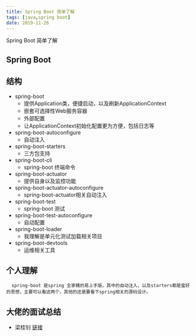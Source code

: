 ```yaml
---
title: Spring Boot 简单了解
tags: [java,spring boot]
date: 2019-11-26
---
```


Spring Boot 简单了解
<!-- more -->

Spring Boot
------
结构
-----
  - spring-boot
    - 提供Application类，便捷启动，以及刷新ApplicationContext
    - 嵌套可选择性Web服务容器
    - 外部配置
    - 让ApplicationContext初始化配置更为方便，包括日志等
  - spring-boot-autoconfigure
    - 自动注入
  - spring-boot-starters
    - 三方包支持
  - spring-boot-cli
    - spring-boot 终端命令
  - spring-boot-actuator
    - 提供自身以及监控功能
  - spring-boot-actuator-autoconfigure
    - spring-boot-actuator相关自动注入
  - spring-boot-test
    - spring-boot 测试
  - spring-boot-test-autoconfigure
    - 自动配置
  - spring-boot-loader
    - 我理解是单元化测试加载相关项目
  - spring-boot-devtools
    - 运维相关工具

个人理解
----
```
  spring-boot 是spring 全家桶的易上手版，其中的自动注入，以及starters都是蛮好的思想，主要可以看这两个，其他的还是要看下spring相关的源码设计。

```

大佬的面试总结
----
  - 梁桂钊 [链接]('https://juejin.im/post/5ab1a338518825558a067c1f')